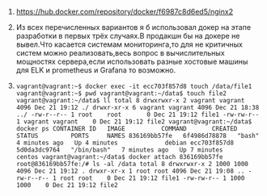 1.  https://hub.docker.com/repository/docker/f6987c8d6ed5/nginx2

2.  Из всех перечисленных вариантов я б использовал докер на этапе разработки 
в первых трёх случаях.В продакшн бы на докере не вывел.Что касается системам мониторинга,то для 
не критичных систем можно реализовать,весь вопрос в вычислительных мощностях сервера,если использовать 
разные хостовые машины для ELK и prometheus и Grafana то возможно.

3.  ``vagrant@vagrant:~$ docker exec -it ecc703f857d8 touch /data/file1
vagrant@vagrant:~$ pwd
vagrant@vagrant:~/data$ touch file2
vagrant@vagrant:~/data$ ll
total 8
drwxrwxr-x 2 vagrant vagrant 4096 Dec 21 19:12 ./
drwxr-xr-x 6 vagrant vagrant 4096 Dec 21 18:38 ../
-rw-r--r-- 1 root    root       0 Dec 21 19:12 file1
-rw-rw-r-- 1 vagrant vagrant    0 Dec 21 19:12 file2
vagrant@vagrant:~/data$ docker ps
CONTAINER ID   IMAGE          COMMAND       CREATED         STATUS         PORTS     NAMES
836169bb57fe   6f4986d78878   "bash"        4 minutes ago   Up 4 minutes             debian
ecc703f857d8   5d0da3dc9764   "/bin/bash"   7 minutes ago   Up 7 minutes             centos
vagrant@vagrant:~/data$ docker attach 836169bb57fe
root@836169bb57fe:/# ls -al /data
total 8
drwxrwxr-x 2 1000 1000 4096 Dec 21 19:12 .
drwxr-xr-x 1 root root 4096 Dec 21 19:08 ..
-rw-r--r-- 1 root root    0 Dec 21 19:12 file1
-rw-rw-r-- 1 1000 1000    0 Dec 21 19:12 file2
``
